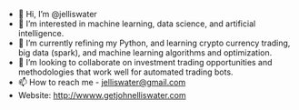 - 👋 Hi, I’m @jelliswater
- 👀 I’m interested in machine learning, data science, and artificial intelligence.
- 🌱 I’m currently refining my Python, and learning crypto currency trading, big data (spark), and machine learning algorithms and optimization.
- 💞️ I’m looking to collaborate on investment trading opportunities and methodologies that work well for automated trading bots.
- 📫 How to reach me - jelliswater@gmail.com
- Website: http://wwww.getjohnelliswater.com

<!---
jelliswater/jelliswater is a ✨ special ✨ repository because its `README.md` (this file) appears on your GitHub profile.
You can click the Preview link to take a look at your changes.
--->
